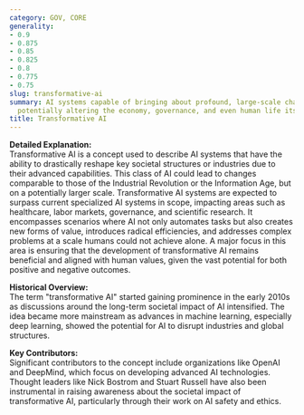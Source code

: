 ```yaml
---
category: GOV, CORE
generality:
- 0.9
- 0.875
- 0.85
- 0.825
- 0.8
- 0.775
- 0.75
slug: transformative-ai
summary: AI systems capable of bringing about profound, large-scale changes in society,
  potentially altering the economy, governance, and even human life itself.
title: Transformative AI
---
```


**Detailed Explanation:**  
Transformative AI is a concept used to describe AI systems that have the ability to drastically reshape key societal structures or industries due to their advanced capabilities. This class of AI could lead to changes comparable to those of the Industrial Revolution or the Information Age, but on a potentially larger scale. Transformative AI systems are expected to surpass current specialized AI systems in scope, impacting areas such as healthcare, labor markets, governance, and scientific research. It encompasses scenarios where AI not only automates tasks but also creates new forms of value, introduces radical efficiencies, and addresses complex problems at a scale humans could not achieve alone. A major focus in this area is ensuring that the development of transformative AI remains beneficial and aligned with human values, given the vast potential for both positive and negative outcomes.

**Historical Overview:**  
The term "transformative AI" started gaining prominence in the early 2010s as discussions around the long-term societal impact of AI intensified. The idea became more mainstream as advances in machine learning, especially deep learning, showed the potential for AI to disrupt industries and global structures.

**Key Contributors:**  
Significant contributors to the concept include organizations like OpenAI and DeepMind, which focus on developing advanced AI technologies. Thought leaders like Nick Bostrom and Stuart Russell have also been instrumental in raising awareness about the societal impact of transformative AI, particularly through their work on AI safety and ethics.